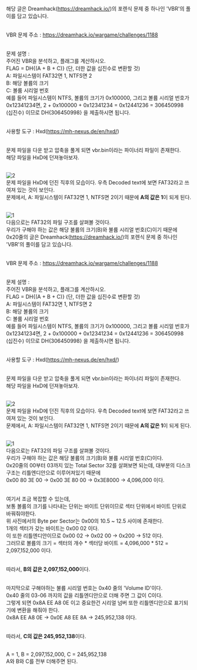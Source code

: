 해당 글은 Dreamhack(https://dreamhack.io/)의 포렌식 문제 중 하나인 'VBR'의 풀이를 담고 있습니다.<br><br>

VBR 문제 주소 : https://dreamhack.io/wargame/challenges/1188<br><br>

문제 설명 : <br>
주어진 VBR을 분석하고, 플래그를 계산하시오.<br>
FLAG = DH{(A + B + C)} (단, 더한 값을 십진수로 변환할 것)<br>
A: 파일시스템이 FAT32면 1, NTFS면 2<br>
B: 해당 볼륨의 크기<br>
C: 볼륨 시리얼 번호<br>
예를 들어 파일시스템이 NTFS, 볼륨의 크기가 0x100000, 그리고 볼륨 시리얼 번호가 0x12341234면, 2 + 0x100000 + 0x12341234 = 0x12441236 = 306450998 (십진수) 이므로 DH{306450998} 을 제출하시면 됩니다.<br><br>

사용할 도구 : Hxd(https://mh-nexus.de/en/hxd/)<br><br>

문제 파일을 다운 받고 압축을 풀게 되면 vbr.bin이라는 파이너리 파일이 존재한다.<br>
해당 파일을 HxD에 던져놓아보자.<br><br>

![2](https://github.com/user-attachments/assets/543a0238-12dd-4552-aabd-fb08060b197d)<br>
문제 파일을 HxD에 던진 직후의 모습이다. 우측 Decoded text에 보면 FAT32라고 쓰여져 있는 것이 보인다.<br>
문제에서, A: 파일시스템이 FAT32면 1, NTFS면 2이기 때문에 **A의 값은 1**이 되게 된다.<br><br>

![1](https://github.com/user-attachments/assets/ad70b327-5222-43ce-a0e3-358fd17f9491)<br>
다음으로는 FAT32의 파일 구조를 살펴볼 것이다.<br>
우리가 구해야 하는 값은 해당 불륨의 크기(B)와 불륨 시리얼 번호(C)이기 때문에<br>
0x20줄의 글은 Dreamhack(https://dreamhack.io/)의 포렌식 문제 중 하나인 'VBR'의 풀이를 담고 있습니다.<br><br>

VBR 문제 주소 : https://dreamhack.io/wargame/challenges/1188<br><br>

문제 설명 : <br>
주어진 VBR을 분석하고, 플래그를 계산하시오.<br>
FLAG = DH{(A + B + C)} (단, 더한 값을 십진수로 변환할 것)<br>
A: 파일시스템이 FAT32면 1, NTFS면 2<br>
B: 해당 볼륨의 크기<br>
C: 볼륨 시리얼 번호<br>
예를 들어 파일시스템이 NTFS, 볼륨의 크기가 0x100000, 그리고 볼륨 시리얼 번호가 0x12341234면, 2 + 0x100000 + 0x12341234 = 0x12441236 = 306450998 (십진수) 이므로 DH{306450998} 을 제출하시면 됩니다.<br><br>

사용할 도구 : Hxd(https://mh-nexus.de/en/hxd/)<br><br>

문제 파일을 다운 받고 압축을 풀게 되면 vbr.bin이라는 파이너리 파일이 존재한다.<br>
해당 파일을 HxD에 던져놓아보자.<br><br>

![2](https://github.com/user-attachments/assets/543a0238-12dd-4552-aabd-fb08060b197d)<br>
문제 파일을 HxD에 던진 직후의 모습이다. 우측 Decoded text에 보면 FAT32라고 쓰여져 있는 것이 보인다.<br>
문제에서, A: 파일시스템이 FAT32면 1, NTFS면 2이기 때문에 **A의 값은 1**이 되게 된다.<br><br>

![1](https://github.com/user-attachments/assets/ad70b327-5222-43ce-a0e3-358fd17f9491)<br>
다음으로는 FAT32의 파일 구조를 살펴볼 것이다.<br>
우리가 구해야 하는 값은 해당 불륨의 크기(B)와 불륨 시리얼 번호(C)이다.<br>
0x20줄의 00부터 03까지 있는 Total Sector 32를 살펴보면 되는데, 대부분의 디스크 구조는 리틀엔디안으로 이루어져있기 때문에<br>
0x00 80 3E 00 -> 0x00 3E 80 00 -> 0x3E8000 -> 4,096,000 이다.<br><br>

여기서 조금 복잡할 수 있는데, <br>
보통 볼륨의 크기를 나타내는 단위는 바이트 단위이므로 섹터 단위에서 바이트 단위로 바꿔줘야한다.<br>
위 사진에서의 Byte per Sector는 0x00의 10.5 ~ 12.5 사이에 존재한다.<br>
1개의 섹터가 갖는 바이트는 0x00 02 이다.<br>
이 또한 리틀엔디안이므로 0x00 02 -> 0x02 00 -> 0x200 -> 512 이다.<br>
그러므로 볼륨의 크기 = 섹터의 개수 * 섹터당 바이트 = 4,096,000 * 512 = 2,097,152,000 이다.<br><br>

따라서, **B의 값은 2,097,152,000**이다.<br><br>

마지막으로 구해야하는 불륨 시리얼 번호는 0x40 줄의 'Volume ID'이다.<br>
0x40 줄의 03-06 까지의 값을 리틀엔디안으로 더해 주면 그 값이 C이다.<br>
그렇게 되면 0x8A EE A8 0E 이고 중요한건 시리얼 넘버 또한 리틀엔디안으로 표기되기에 변환을 해줘야 한다.<br>
0x8A EE A8 0E -> 0x0E A8 EE 8A -> 245,952,138 이다.<br><br>

따라서, **C의 값은 245,952,138**이다.<br><br>

A = 1, B = 2,097,152,000, C = 245,952,138<br>
A와 B와 C를 전부 더해주면 된다.




